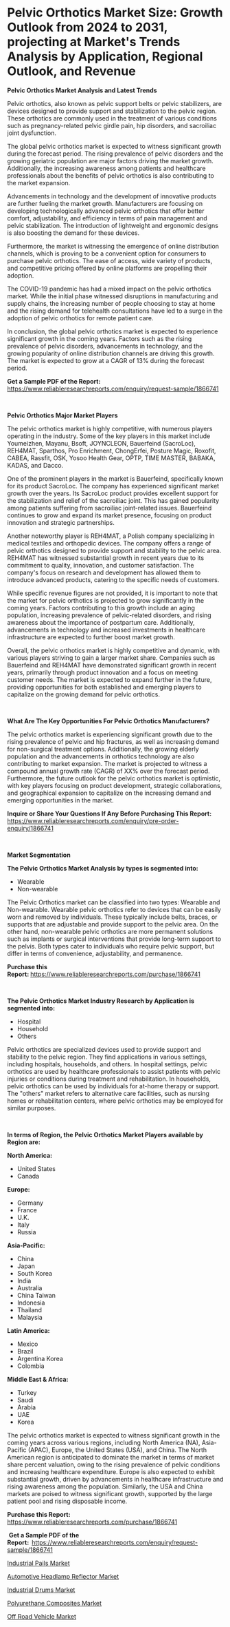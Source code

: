 <p><h1>Pelvic Orthotics Market Size: Growth Outlook from 2024 to 2031, projecting at Market's Trends Analysis by Application, Regional Outlook, and Revenue</h1></p><p><strong>Pelvic Orthotics Market Analysis and Latest Trends</strong></p>
<p><p>Pelvic orthotics, also known as pelvic support belts or pelvic stabilizers, are devices designed to provide support and stabilization to the pelvic region. These orthotics are commonly used in the treatment of various conditions such as pregnancy-related pelvic girdle pain, hip disorders, and sacroiliac joint dysfunction.</p><p>The global pelvic orthotics market is expected to witness significant growth during the forecast period. The rising prevalence of pelvic disorders and the growing geriatric population are major factors driving the market growth. Additionally, the increasing awareness among patients and healthcare professionals about the benefits of pelvic orthotics is also contributing to the market expansion.</p><p>Advancements in technology and the development of innovative products are further fueling the market growth. Manufacturers are focusing on developing technologically advanced pelvic orthotics that offer better comfort, adjustability, and efficiency in terms of pain management and pelvic stabilization. The introduction of lightweight and ergonomic designs is also boosting the demand for these devices.</p><p>Furthermore, the market is witnessing the emergence of online distribution channels, which is proving to be a convenient option for consumers to purchase pelvic orthotics. The ease of access, wide variety of products, and competitive pricing offered by online platforms are propelling their adoption.</p><p>The COVID-19 pandemic has had a mixed impact on the pelvic orthotics market. While the initial phase witnessed disruptions in manufacturing and supply chains, the increasing number of people choosing to stay at home and the rising demand for telehealth consultations have led to a surge in the adoption of pelvic orthotics for remote patient care.</p><p>In conclusion, the global pelvic orthotics market is expected to experience significant growth in the coming years. Factors such as the rising prevalence of pelvic disorders, advancements in technology, and the growing popularity of online distribution channels are driving this growth. The market is expected to grow at a CAGR of 13% during the forecast period.</p></p>
<p><strong>Get a Sample PDF of the Report:&nbsp;</strong> <a href="https://www.reliableresearchreports.com/enquiry/request-sample/1866741">https://www.reliableresearchreports.com/enquiry/request-sample/1866741</a></p>
<p>&nbsp;</p>
<p><strong>Pelvic Orthotics Major Market Players</strong></p>
<p><p>The pelvic orthotics market is highly competitive, with numerous players operating in the industry. Some of the key players in this market include Youmeizhen, Mayanu, Bsoft, JOYNCLEON, Bauerfeind (SacroLoc), REH4MAT, Sparthos, Pro Enrichment, ChongErfei, Posture Magic, Roxofit, CABEA, Rassfit, OSK, Yosoo Health Gear, OPTP, TIME MASTER, BABAKA, KADAS, and Dacco. </p><p>One of the prominent players in the market is Bauerfeind, specifically known for its product SacroLoc. The company has experienced significant market growth over the years. Its SacroLoc product provides excellent support for the stabilization and relief of the sacroiliac joint. This has gained popularity among patients suffering from sacroiliac joint-related issues. Bauerfeind continues to grow and expand its market presence, focusing on product innovation and strategic partnerships.</p><p>Another noteworthy player is REH4MAT, a Polish company specializing in medical textiles and orthopedic devices. The company offers a range of pelvic orthotics designed to provide support and stability to the pelvic area. REH4MAT has witnessed substantial growth in recent years due to its commitment to quality, innovation, and customer satisfaction. The company's focus on research and development has allowed them to introduce advanced products, catering to the specific needs of customers.</p><p>While specific revenue figures are not provided, it is important to note that the market for pelvic orthotics is projected to grow significantly in the coming years. Factors contributing to this growth include an aging population, increasing prevalence of pelvic-related disorders, and rising awareness about the importance of postpartum care. Additionally, advancements in technology and increased investments in healthcare infrastructure are expected to further boost market growth.</p><p>Overall, the pelvic orthotics market is highly competitive and dynamic, with various players striving to gain a larger market share. Companies such as Bauerfeind and REH4MAT have demonstrated significant growth in recent years, primarily through product innovation and a focus on meeting customer needs. The market is expected to expand further in the future, providing opportunities for both established and emerging players to capitalize on the growing demand for pelvic orthotics.</p></p>
<p>&nbsp;</p>
<p><strong>What Are The Key Opportunities For Pelvic Orthotics Manufacturers?</strong></p>
<p><p>The pelvic orthotics market is experiencing significant growth due to the rising prevalence of pelvic and hip fractures, as well as increasing demand for non-surgical treatment options. Additionally, the growing elderly population and the advancements in orthotics technology are also contributing to market expansion. The market is projected to witness a compound annual growth rate (CAGR) of XX% over the forecast period. Furthermore, the future outlook for the pelvic orthotics market is optimistic, with key players focusing on product development, strategic collaborations, and geographical expansion to capitalize on the increasing demand and emerging opportunities in the market.</p></p>
<p><strong>Inquire or Share Your Questions If Any Before Purchasing This Report:</strong> <a href="https://www.reliableresearchreports.com/enquiry/pre-order-enquiry/1866741">https://www.reliableresearchreports.com/enquiry/pre-order-enquiry/1866741</a></p>
<p>&nbsp;</p>
<p><strong>Market Segmentation</strong></p>
<p><strong>The Pelvic Orthotics Market Analysis by types is segmented into:</strong></p>
<p><ul><li>Wearable</li><li>Non-wearable</li></ul></p>
<p><p>The Pelvic Orthotics market can be classified into two types: Wearable and Non-wearable. Wearable pelvic orthotics refer to devices that can be easily worn and removed by individuals. These typically include belts, braces, or supports that are adjustable and provide support to the pelvic area. On the other hand, non-wearable pelvic orthotics are more permanent solutions such as implants or surgical interventions that provide long-term support to the pelvis. Both types cater to individuals who require pelvic support, but differ in terms of convenience, adjustability, and permanence.</p></p>
<p><strong>Purchase this Report:&nbsp;</strong><a href="https://www.reliableresearchreports.com/purchase/1866741">https://www.reliableresearchreports.com/purchase/1866741</a></p>
<p>&nbsp;</p>
<p><strong>The Pelvic Orthotics Market Industry Research by Application is segmented into:</strong></p>
<p><ul><li>Hospital</li><li>Household</li><li>Others</li></ul></p>
<p><p>Pelvic orthotics are specialized devices used to provide support and stability to the pelvic region. They find applications in various settings, including hospitals, households, and others. In hospital settings, pelvic orthotics are used by healthcare professionals to assist patients with pelvic injuries or conditions during treatment and rehabilitation. In households, pelvic orthotics can be used by individuals for at-home therapy or support. The "others" market refers to alternative care facilities, such as nursing homes or rehabilitation centers, where pelvic orthotics may be employed for similar purposes.</p></p>
<p>&nbsp;</p>
<p><strong>In terms of Region, the Pelvic Orthotics Market Players available by Region are:</strong></p>
<p>
    <p> <strong> North America: </strong>
        <ul>
            <li>United States</li>
            <li>Canada</li>
        </ul>
        </p> 
    <p> <strong> Europe: </strong>
        <ul>
            <li>Germany</li>
            <li>France</li>
            <li>U.K.</li>
            <li>Italy</li>
            <li>Russia</li>
        </ul>
        </p> 
    <p> <strong> Asia-Pacific: </strong>
        <ul>
            <li>China</li>
            <li>Japan</li>
            <li>South Korea</li>
            <li>India</li>
            <li>Australia</li>
            <li>China Taiwan</li>
            <li>Indonesia</li>
            <li>Thailand</li>
            <li>Malaysia</li>
        </ul>
        </p> 
    <p> <strong> Latin America: </strong>
        <ul>
            <li>Mexico</li>
            <li>Brazil</li>
            <li>Argentina Korea</li>
            <li>Colombia</li>
        </ul>
        </p> 
    <p> <strong> Middle East & Africa: </strong>
        <ul>
            <li>Turkey</li>
            <li>Saudi</li>
            <li>Arabia</li>
            <li>UAE</li>
            <li>Korea</li>
        </ul>
    </p>
    </p>
<p><p>The pelvic orthotics market is expected to witness significant growth in the coming years across various regions, including North America (NA), Asia-Pacific (APAC), Europe, the United States (USA), and China. The North American region is anticipated to dominate the market in terms of market share percent valuation, owing to the rising prevalence of pelvic conditions and increasing healthcare expenditure. Europe is also expected to exhibit substantial growth, driven by advancements in healthcare infrastructure and rising awareness among the population. Similarly, the USA and China markets are poised to witness significant growth, supported by the large patient pool and rising disposable income.</p></p>
<p><strong>Purchase this Report: </strong><a href="https://www.reliableresearchreports.com/purchase/1866741">https://www.reliableresearchreports.com/purchase/1866741</a></p>
<p>&nbsp;<strong>Get a Sample PDF of the Report:&nbsp;&nbsp;</strong><a href="https://www.reliableresearchreports.com/enquiry/request-sample/1866741">https://www.reliableresearchreports.com/enquiry/request-sample/1866741</a></p>
<p><strong></strong></p>
<p><p><a href="https://medium.com/p/aaad807046b4/edit">Industrial Pails Market</a></p><p><a href="https://medium.com/@christinegreen87/automotive-headlamp-reflector-market-competitive-analysis-market-trends-and-forecast-to-2031-ded2c8dc4bae">Automotive Headlamp Reflector Market</a></p><p><a href="https://medium.com/@laurenglover76/industrial-drums-market-trends-forecast-and-competitive-analysis-to-2031-a39b6a7399b9">Industrial Drums Market</a></p><p><a href="https://medium.com/@vivianejast/polyurethane-composites-market-insight-market-trends-growth-forecasted-from-2024-to-2031-fc9355bd5b64">Polyurethane Composites Market</a></p><p><a href="https://medium.com/@christinegreen87/off-road-vehicle-market-size-cagr-trends-2024-2030-df6f48f397a5">Off Road Vehicle Market</a></p></p>